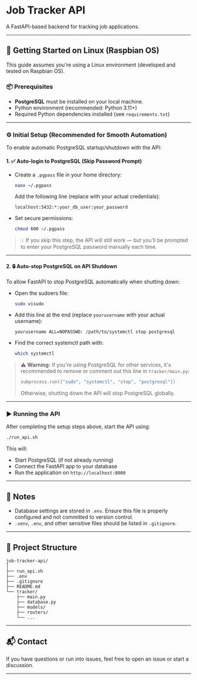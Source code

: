 # Job Tracker API

A FastAPI-based backend for tracking job applications.

---

## 🚀 Getting Started on Linux (Raspbian OS)

This guide assumes you're using a Linux environment (developed and tested on Raspbian OS).

### 📦 Prerequisites

- **PostgreSQL** must be installed on your local machine.
- Python environment (recommended: Python 3.11+)
- Required Python dependencies installed (see `requirements.txt`)

---

### ⚙️ Initial Setup (Recommended for Smooth Automation)

To enable automatic PostgreSQL startup/shutdown with the API:

#### 1. ✅ Auto-login to PostgreSQL (Skip Password Prompt)

- Create a `.pgpass` file in your home directory:
  ```bash
  nano ~/.pgpass
  ```
  Add the following line (replace with your actual credentials):

  ```
  localhost:5432:*:your_db_user:your_password
  ```

- Set secure permissions:
  ```bash
  chmod 600 ~/.pgpass
  ```

> 💡 If you skip this step, the API will still work — but you’ll be prompted to enter your PostgreSQL password manually each time.

---

#### 2. 🔒 Auto-stop PostgreSQL on API Shutdown

To allow FastAPI to stop PostgreSQL automatically when shutting down:

- Open the sudoers file:
  ```bash
  sudo visudo
  ```

- Add this line at the end (replace `yourusername` with your actual username):
  ```
  yourusername ALL=NOPASSWD: /path/to/systemctl stop postgresql
  ```

- Find the correct systemctl path with:
  ```bash
  which systemctl
  ```

> ⚠️ **Warning:** If you're using PostgreSQL for other services, it's recommended to remove or comment out this line in `tracker/main.py`:
>
> ```python
> subprocess.run(["sudo", "systemctl", "stop", "postgresql"])
> ```
> Otherwise, shutting down the API will stop PostgreSQL globally.

---

### ▶️ Running the API

After completing the setup steps above, start the API using:

```bash
./run_api.sh
```

This will:
- Start PostgreSQL (if not already running)
- Connect the FastAPI app to your database
- Run the application on `http://localhost:8000`

---

## 📝 Notes

- Database settings are stored in `.env`. Ensure this file is properly configured and not committed to version control.
- `.venv`, `.env`, and other sensitive files should be listed in `.gitignore`.

---

## 📂 Project Structure

```
job-tracker-api/
│
├── run_api.sh
├── .env
├── .gitignore
├── README.md
└── tracker/
    ├── main.py
    ├── database.py
    ├── models/
    ├── routers/
    └── ...
```

---

## 📬 Contact

If you have questions or run into issues, feel free to open an issue or start a discussion.

---
